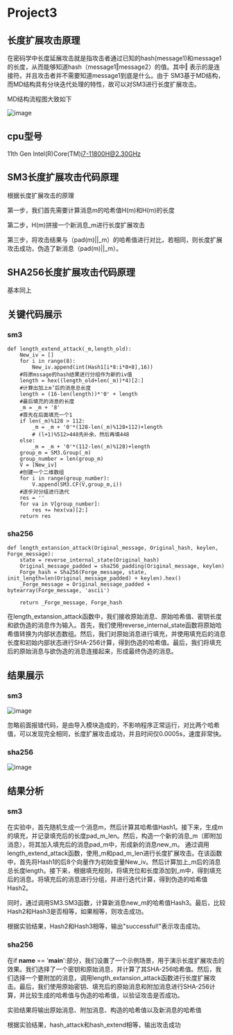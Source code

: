 # Project3

## 长度扩展攻击原理

在密码学中长度延展攻击就是指攻击者通过已知的hash(message1)和message1的长度，从而能够知道hash（message1‖message2）的值。其中‖ 表示的是连接符。并且攻击者并不需要知道message1到底是什么。由于
SM3基于MD结构，而MD结构具有分块迭代处理的特性，故可以对SM3进行长度扩展攻击。

MD结构流程图大致如下

![image](https://user-images.githubusercontent.com/104854836/181997181-e0ec000e-8cfd-4275-9564-2c3487ada9e7.jpg)  

## cpu型号 

11th Gen Intel(R)Core(TM)i7-11800H@2.30GHz

## SM3长度扩展攻击代码原理

根据长度扩展攻击的原理

第一步，我们首先需要计算消息m的哈希值H(m)和H(m)的长度

第二步，H(m)拼接一个新消息_m进行长度扩展攻击

第三步，将攻击结果与（pad(m)||_m）的哈希值进行对比，若相同，则长度扩展攻击成功，伪造了新消息（pad(m)||_m）。

## SHA256长度扩展攻击代码原理

基本同上

## 关键代码展示

### sm3

```
def length_extend_attack(_m,length_old):
    New_iv = []
    for i in range(8):
        New_iv.append(int(Hash1[i*8:i*8+8],16))
    #将原mssage的hash结果进行分组作为新的iv值
    length = hex((length_old+len(_m))*4)[2:]
    #计算出加上m’后的消息总长度
    length = (16-len(length))*'0' + length
    #最后填充的消息的长度
    _m = _m + '8'
    #首先在后面填充一个1
    if len(_m)%128 > 112:
        _m = _m + '0'*(128-len(_m)%128+112)+length
        # (l+1)%512>448先补余，然后再填448
    else:
        _m = _m + '0'*(112-len(_m)%128)+length
    group_m = SM3.Group(_m)
    group_number = len(group_m)
    V = [New_iv]
    #创建一个二维数组
    for i in range(group_number):
        V.append(SM3.CF(V,group_m,i))
    #逐步对分组进行迭代
    res = ''
    for va in V[group_number]:
        res += hex(va)[2:]
    return res
```

### sha256

```
def length_extansion_attack(Original_message, Original_hash, keylen, Forge_message):
    state = reverse_internal_state(Original_hash)
    Original_message_padded = sha256_padding(Original_message, keylen)
    Forge_hash = Sha256(Forge_message, state, init_length=len(Original_message_padded) + keylen).hex()
    _Forge_message = Original_message_padded + bytearray(Forge_message, 'ascii')

    return _Forge_message, Forge_hash

```
在length_extansion_attack函数中，我们接收原始消息、原始哈希值、密钥长度和欲伪造的消息作为输入。首先，我们使用reverse_internal_state函数将原始哈希值转换为内部状态数组。然后，我们对原始消息进行填充，并使用填充后的消息长度和初始内部状态进行SHA-256计算，得到伪造的哈希值。最后，我们将填充后的原始消息与欲伪造的消息连接起来，形成最终伪造的消息。

## 结果展示

### sm3

![image](https://github.com/1-14/Project3/blob/main/3.png)  

忽略前面报错代码，是由导入模块造成的，不影响程序正常运行，对比两个哈希值，可以发现完全相同，长度扩展攻击成功，并且时间仅0.0005s，速度非常快。

### sha256

![image](https://github.com/1-14/Project3/blob/main/2.png)


## 结果分析

### sm3

在实验中，首先随机生成一个消息m，然后计算其哈希值Hash1。接下来，生成m的填充，并记录填充后的长度pad_m_len。然后，构造一个新的消息_m（即附加消息），将其加入填充后的消息pad_m中，形成新的消息new_m。
通过调用length_extend_attack函数，使用_m和pad_m_len进行长度扩展攻击。在该函数中，首先将Hash1的后8个向量作为初始变量New_iv。然后计算加上_m后的消息总长度length。接下来，根据填充规则，将填充位和长度添加到_m中，得到填充后的消息。将填充后的消息进行分组，并进行迭代计算，得到伪造的哈希值Hash2。

同时，通过调用SM3.SM3函数，计算新消息new_m的哈希值Hash3。最后，比较Hash2和Hash3是否相等，如果相等，则攻击成功。

根据实验结果，Hash2和Hash3相等，输出"successful!"表示攻击成功。

### sha256

在if __name__ == '__main__':部分，我们设置了一个示例场景，用于演示长度扩展攻击的效果。我们选择了一个密钥和原始消息，并计算了其SHA-256哈希值。然后，我们选择一个要附加的消息，调用length_extansion_attack函数进行长度扩展攻击。最后，我们使用原始密钥、填充后的原始消息和附加消息进行SHA-256计算，并比较生成的哈希值与伪造的哈希值，以验证攻击是否成功。

实验结果将输出原始消息、附加消息、构造的哈希值以及新消息的哈希值

根据实验结果，hash_attack和hash_extend相等，输出攻击成功

























